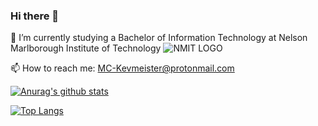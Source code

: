 ### Hi there 👋

🌱 I’m currently studying a Bachelor of Information Technology at Nelson Marlborough Institute of Technology ![NMIT LOGO](https://upload.wikimedia.org/wikipedia/commons/9/9f/Nelson_Marlborough_Institute_of_Technology_logo.gif)

📫 How to reach me: MC-Kevmeister@protonmail.com

[![Anurag's github stats](https://github-readme-stats.vercel.app/api?username=MCKevmeister)](https://github.com/anuraghazra/github-readme-stats)

[![Top Langs](https://github-readme-stats.vercel.app/api/top-langs/?username=MCKevmeister&layout=compact)](https://github.com/anuraghazra/github-readme-stats)

<!--
**MCKevmeister/mckevmeister** is a ✨ _special_ ✨ repository because its `README.md` (this file) appears on your GitHub profile.

Here are some ideas to get you started:

- 🔭 I’m currently working on ...
- 🌱 I’m currently learning ...
- 👯 I’m looking to collaborate on ...
- 🤔 I’m looking for help with ...
- 💬 Ask me about ...
- 📫 How to reach me: ...
- 😄 Pronouns: ...
- ⚡ Fun fact: ...
-->
